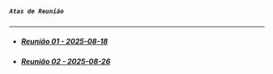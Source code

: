 ##### __```Atas de Reunião```__
---
- ##### [Reunião 01 - 2025-08-18](https://docs.google.com/document/d/1upA6mR4xXifOhIJYkmTgW23DmQubyLj5/edit?usp=sharing&ouid=104142175244072886076&rtpof=true&sd=true)

- ##### [Reunião 02 - 2025-08-26]()

